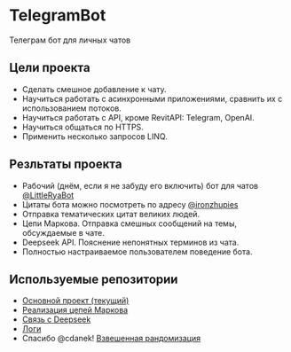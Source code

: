 # TelegramBot
Телеграм бот для личных чатов

## Цели проекта
- Сделать смешное добавление к чату.
- Научиться работать с асинхронными приложениями, сравнить их с использованием потоков.
- Научиться работать с API, кроме RevitAPI: Telegram, OpenAI.
- Научиться общаться по HTTPS.
- Применить несколько запросов LINQ.

## Резльтаты проекта
- Рабочий (днём, если я не забуду его включить) бот для чатов [@LittleRyaBot](https://t.me/LittleRyaBot)
- Цитаты бота можно посмотреть по адресу [@ironzhupies](https://t.me/ironzhupies)
- Отправка тематических цитат великих людей.
- Цепи Маркова. Отправка смешных сообщений на темы, обсуждаемые в чате.
- Deepseek API. Пояснение непонятных терминов из чата.
- Полностью настраиваемое пользователем поведение бота.

## Используемые репозитории
- [Основной проект (текущий)](https://github.com/alexey-ryabkin/TelegramBot)
- [Реализация цепей Маркова](https://github.com/alexey-ryabkin/MarkovChains)
- [Связь с Deepseek](https://github.com/alexey-ryabkin/DeepseekWrapper)
- [Логи](https://github.com/alexey-ryabkin/Logger)
- Спасибо @cdanek! [Взвешенная рандомизация](https://github.com/cdanek/KaimiraWeightedList)
